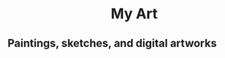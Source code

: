 <!DOCTYPE>
<html>
  <head>
    <meta charset="utf-8">
    <title>Project: Website</title>
    <head>
    <style>
      h1 {text-align: center;}
      p {text-align: center;}
      div {text-align: center;}
      <body>
        {font-family: arial, serif;}
      </body>
      background: rgb(255,249,229)
    </style>
    </head>
      <body>
        <h1>My Art</h1>
        <h2>Paintings, sketches, and digital artworks</h2>
      </body>
        </html>
        
